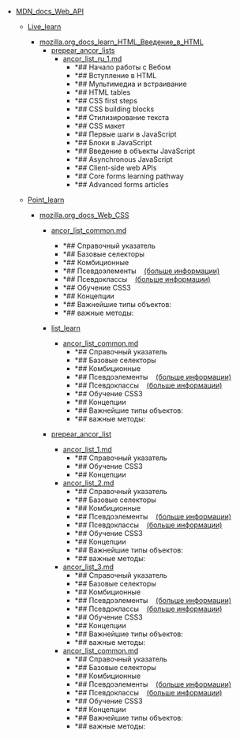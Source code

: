 - <a href = "F:\Node_projects\Node_Way\NBase\_Md\_Index\_WebJS\Content\Docs\MDN_docs_Web_API\cat.MDN_docs_Web_API\dir.MDN_docs_Web_API.md">MDN_docs_Web_API</a>
    - <a href = "F:\Node_projects\Node_Way\NBase\_Md\_Index\_WebJS\Content\Docs\MDN_docs_Web_API\Live_learn\cat.Live_learn\dir.Live_learn.md">Live_learn</a>
        - <a href = "F:\Node_projects\Node_Way\NBase\_Md\_Index\_WebJS\Content\Docs\MDN_docs_Web_API\Live_learn\mozilla.org_docs_learn_HTML_Введение_в_HTML\cat.mozilla.org_docs_learn_HTML_Введение_в_HTML\dir.mozilla.org_docs_learn_HTML_Введение_в_HTML.md">mozilla.org_docs_learn_HTML_Введение_в_HTML</a>
            - <a href = "F:\Node_projects\Node_Way\NBase\_Md\_Index\_WebJS\Content\Docs\MDN_docs_Web_API\Live_learn\mozilla.org_docs_learn_HTML_Введение_в_HTML\prepear_ancor_lists\cat.prepear_ancor_lists\dir.prepear_ancor_lists.md">prepear_ancor_lists</a>
                - <a href = "F:\Node_projects\Node_Way\NBase\_Md\_Index\_WebJS\Content\Docs\MDN_docs_Web_API\Live_learn\mozilla.org_docs_learn_HTML_Введение_в_HTML\prepear_ancor_lists\ancor_list_ru_1.md">ancor_list_ru_1.md</a>
                    - *## Начало работы с Вебом
                    - *## Вступление в HTML
                    - *## Мультимедиа и встраивание
                    - *## HTML tables
                    - *## CSS first steps
                    - *## CSS building blocks
                    - *## Стилизирование текста
                    - *## CSS макет
                    - *## Первые шаги в JavaScript
                    - *## Блоки в JavaScript
                    - *## Введение в объекты JavaScript
                    - *## Asynchronous JavaScript
                    - *## Client-side web APIs
                    - *## Core forms learning pathway
                    - *## Advanced forms articles
            
        
    
    - <a href = "F:\Node_projects\Node_Way\NBase\_Md\_Index\_WebJS\Content\Docs\MDN_docs_Web_API\Point_learn\cat.Point_learn\dir.Point_learn.md">Point_learn</a>
        - <a href = "F:\Node_projects\Node_Way\NBase\_Md\_Index\_WebJS\Content\Docs\MDN_docs_Web_API\Point_learn\mozilla.org_docs_Web_CSS\cat.mozilla.org_docs_Web_CSS\dir.mozilla.org_docs_Web_CSS.md">mozilla.org_docs_Web_CSS</a>
            - <a href = "F:\Node_projects\Node_Way\NBase\_Md\_Index\_WebJS\Content\Docs\MDN_docs_Web_API\Point_learn\mozilla.org_docs_Web_CSS\ancor_list_common.md">ancor_list_common.md</a>
                - *## Справочный указатель
                - *##  Базовые селекторы
                - *##  Комбиционные
                - *##  Псевдоэлементы    [(больше информации)](https://developer.mozilla.org/ru/docs/Web/CSS/Pseudo-elements)
                - *##  Псевдоклассы    [(больше информации)](https://developer.mozilla.org/ru/docs/Web/CSS/%D0%9F%D1%81%D0%B5%D0%B2%D0%B4%D0%BE-%D0%BA%D0%BB%D0%B0%D1%81%D1%81%D1%8B)
                - *## Обучение CSS3
                - *## Концепции
                - *## Важнейшие типы объектов:
                - *## важные методы:
            - <a href = "F:\Node_projects\Node_Way\NBase\_Md\_Index\_WebJS\Content\Docs\MDN_docs_Web_API\Point_learn\mozilla.org_docs_Web_CSS\list_learn\cat.list_learn\dir.list_learn.md">list_learn</a>
                - <a href = "F:\Node_projects\Node_Way\NBase\_Md\_Index\_WebJS\Content\Docs\MDN_docs_Web_API\Point_learn\mozilla.org_docs_Web_CSS\list_learn\ancor_list_common.md">ancor_list_common.md</a>
                    - *## Справочный указатель
                    - *##  Базовые селекторы
                    - *##  Комбиционные
                    - *##  Псевдоэлементы    [(больше информации)](https://developer.mozilla.org/ru/docs/Web/CSS/Pseudo-elements)
                    - *##  Псевдоклассы    [(больше информации)](https://developer.mozilla.org/ru/docs/Web/CSS/%D0%9F%D1%81%D0%B5%D0%B2%D0%B4%D0%BE-%D0%BA%D0%BB%D0%B0%D1%81%D1%81%D1%8B)
                    - *## Обучение CSS3
                    - *## Концепции
                    - *## Важнейшие типы объектов:
                    - *## важные методы:
            
            - <a href = "F:\Node_projects\Node_Way\NBase\_Md\_Index\_WebJS\Content\Docs\MDN_docs_Web_API\Point_learn\mozilla.org_docs_Web_CSS\prepear_ancor_list\cat.prepear_ancor_list\dir.prepear_ancor_list.md">prepear_ancor_list</a>
                - <a href = "F:\Node_projects\Node_Way\NBase\_Md\_Index\_WebJS\Content\Docs\MDN_docs_Web_API\Point_learn\mozilla.org_docs_Web_CSS\prepear_ancor_list\ancor_list_1.md">ancor_list_1.md</a>
                    - *## Справочный указатель
                    - *## Обучение CSS3
                    - *## Концепции
                - <a href = "F:\Node_projects\Node_Way\NBase\_Md\_Index\_WebJS\Content\Docs\MDN_docs_Web_API\Point_learn\mozilla.org_docs_Web_CSS\prepear_ancor_list\ancor_list_2.md">ancor_list_2.md</a>
                    - *## Справочный указатель
                    - *##  Базовые селекторы
                    - *##  Комбиционные
                    - *##  Псевдоэлементы    [(больше информации)](https://developer.mozilla.org/ru/docs/Web/CSS/Pseudo-elements)
                    - *##  Псевдоклассы    [(больше информации)](https://developer.mozilla.org/ru/docs/Web/CSS/%D0%9F%D1%81%D0%B5%D0%B2%D0%B4%D0%BE-%D0%BA%D0%BB%D0%B0%D1%81%D1%81%D1%8B)
                    - *## Обучение CSS3
                    - *## Концепции
                    - *## Важнейшие типы объектов:
                    - *## важные методы:
                - <a href = "F:\Node_projects\Node_Way\NBase\_Md\_Index\_WebJS\Content\Docs\MDN_docs_Web_API\Point_learn\mozilla.org_docs_Web_CSS\prepear_ancor_list\ancor_list_3.md">ancor_list_3.md</a>
                    - *## Справочный указатель
                    - *##  Базовые селекторы
                    - *##  Комбиционные
                    - *##  Псевдоэлементы    [(больше информации)](https://developer.mozilla.org/ru/docs/Web/CSS/Pseudo-elements)
                    - *##  Псевдоклассы    [(больше информации)](https://developer.mozilla.org/ru/docs/Web/CSS/%D0%9F%D1%81%D0%B5%D0%B2%D0%B4%D0%BE-%D0%BA%D0%BB%D0%B0%D1%81%D1%81%D1%8B)
                    - *## Обучение CSS3
                    - *## Концепции
                    - *## Важнейшие типы объектов:
                    - *## важные методы:
                - <a href = "F:\Node_projects\Node_Way\NBase\_Md\_Index\_WebJS\Content\Docs\MDN_docs_Web_API\Point_learn\mozilla.org_docs_Web_CSS\prepear_ancor_list\ancor_list_common.md">ancor_list_common.md</a>
                    - *## Справочный указатель
                    - *##  Базовые селекторы
                    - *##  Комбиционные
                    - *##  Псевдоэлементы    [(больше информации)](https://developer.mozilla.org/ru/docs/Web/CSS/Pseudo-elements)
                    - *##  Псевдоклассы    [(больше информации)](https://developer.mozilla.org/ru/docs/Web/CSS/%D0%9F%D1%81%D0%B5%D0%B2%D0%B4%D0%BE-%D0%BA%D0%BB%D0%B0%D1%81%D1%81%D1%8B)
                    - *## Обучение CSS3
                    - *## Концепции
                    - *## Важнейшие типы объектов:
                    - *## важные методы:
            
        
    
